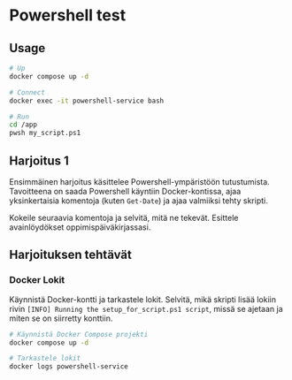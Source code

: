 # Powershell test

## Usage

```bash
# Up
docker compose up -d

# Connect
docker exec -it powershell-service bash

# Run
cd /app
pwsh my_script.ps1
```

## Harjoitus 1

Ensimmäinen harjoitus käsittelee Powershell-ympäristöön tutustumista. Tavoitteena on saada Powershell käyntiin Docker-kontissa, ajaa yksinkertaisia komentoja (kuten `Get-Date`) ja ajaa valmiiksi tehty skripti.

Kokeile seuraavia komentoja ja selvitä, mitä ne tekevät. Esittele avainlöydökset oppimispäiväkirjassasi.

## Harjoituksen tehtävät

### Docker Lokit

Käynnistä Docker-kontti ja tarkastele lokit. Selvitä, mikä skripti lisää lokiin rivin `[INFO] Running the setup_for_script.ps1 script`, missä se ajetaan ja miten se on siirretty konttiin.

```bash
# Käynnistä Docker Compose projekti
docker compose up -d

# Tarkastele lokit
docker logs powershell-service
```